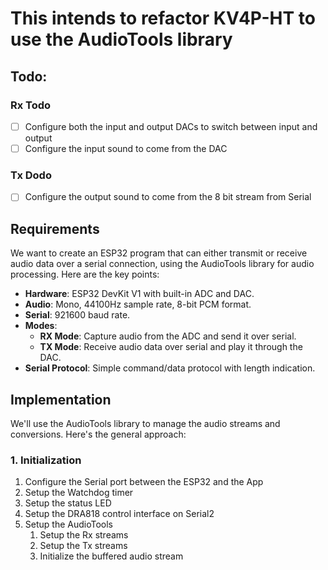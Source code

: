 # This intends to refactor KV4P-HT to use the AudioTools library

## Todo:

### Rx Todo

- [ ] Configure both the input and output DACs to switch between input and output
- [ ] Configure the input sound to come from the DAC

### Tx Dodo

- [ ] Configure the output sound to come from the 8 bit stream from Serial

## Requirements

We want to create an ESP32 program that can either transmit or receive audio data over a serial connection, using the AudioTools library for audio processing. Here are the key points:

- **Hardware**: ESP32 DevKit V1 with built-in ADC and DAC.
- **Audio**: Mono, 44100Hz sample rate, 8-bit PCM format.
- **Serial**: 921600 baud rate.
- **Modes**:
  - **RX Mode**: Capture audio from the ADC and send it over serial.
  - **TX Mode**: Receive audio data over serial and play it through the DAC.
- **Serial Protocol**: Simple command/data protocol with length indication.

## Implementation

We'll use the AudioTools library to manage the audio streams and conversions. Here's the general approach:

### 1. Initialization

1. Configure the Serial port between the ESP32 and the App
2. Setup the Watchdog timer
3. Setup the status LED
4. Setup the DRA818 control interface on Serial2
5. Setup the AudioTools
   1. Setup the Rx streams
   2. Setup the Tx streams
   3. Initialize the buffered audio stream
